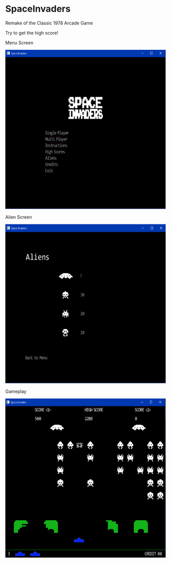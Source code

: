 # SpaceInvaders
Remake of the Classic 1978 Arcade Game

Try to get the high score!

Menu Screen

<img src="data/screenshot1.PNG" width=600 height=500/>

Alien Screen

<img src="data/screenshot2.PNG" width=600 height=500/>

Gameplay

<img src="data/screenshot3.PNG" width=600 height=500/>
